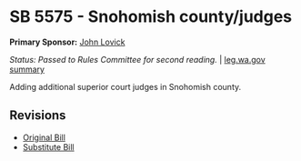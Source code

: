 # SB 5575 - Snohomish county/judges
**Primary Sponsor:** [John Lovick](/person/leg/john.lovick.md)

*Status: Passed to Rules Committee for second reading.* | [leg.wa.gov summary](https://app.leg.wa.gov/billsummary?BillNumber=5575&Year=2021)

Adding additional superior court judges in Snohomish county.

## Revisions
* [Original Bill](1/)
* [Substitute Bill](S/)
